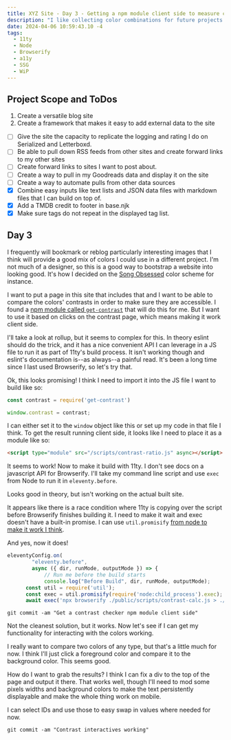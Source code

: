 ```yaml
---
title: XYZ Site - Day 3 - Getting a npm module client side to measure contrasts
description: "I like collecting color combinations for future projects but I want to make sure they are a11y AAA contrasts for accessible readability."
date: 2024-04-06 10:59:43.10 -4
tags:
  - 11ty
  - Node
  - Browserify
  - a11y
  - SSG
  - WiP
---
```


## Project Scope and ToDos

1. Create a versatile blog site
2. Create a framework that makes it easy to add external data to the site

- [ ] Give the site the capacity to replicate the logging and rating I do on Serialized and Letterboxd.
- [ ] Be able to pull down RSS feeds from other sites and create forward links to my other sites
- [ ] Create forward links to sites I want to post about.
- [ ] Create a way to pull in my Goodreads data and display it on the site
- [ ] Create a way to automate pulls from other data sources
- [x] Combine easy inputs like text lists and JSON data files with markdown files that I can build on top of.
- [x] Add a TMDB credit to footer in base.njk
- [x] Make sure tags do not repeat in the displayed tag list.

## Day 3

I frequently will bookmark or reblog particularly interesting images that I think will provide a good mix of colors I could use in a different project. I'm not much of a designer, so this is a good way to bootstrap a website into looking good. It's how I decided on the [Song Obsessed](https://songobsessed.com) color scheme for instance.

I want to put a page in this site that includes that and I want to be able to compare the colors' contrasts in order to make sure they are accessible. I found a [npm module called `get-contrast`](https://www.npmjs.com/package/get-contrast) that will do this for me. But I want to use it based on clicks on the contrast page, which means making it work client side.

I'll take a look at rollup, but it seems to complex for this. In theory eslint should do the trick, and it has a nice convenient API I can leverage in a JS file to run it as part of 11ty's build process. It isn't working though and eslint's documentation is--as always--a painful read. It's been a long time since I last used Browserify, so let's try that.

Ok, this looks promising! I think I need to import it into the JS file I want to build like so:

```javascript
const contrast = require('get-contrast')

window.contrast = contrast;
```
I can either set it to the `window` object like this or set up my code in that file I think. To get the result running client side, it looks like I need to place it as a module like so:

```html
<script type="module" src="/scripts/contrast-ratio.js" async></script>
```

It seems to work! Now to make it build with 11ty. I don't see docs on a javascript API for Browserify. I'll take my command line script and use `exec` from Node to run it in `eleventy.before`.

Looks good in theory, but isn't working on the actual built site.

It appears like there is a race condition where 11ty is copying over the script before Browserify finishes building it. I need to make it wait and exec doesn't have a built-in promise. I can use `util.promisify` [from node to make it work I think](https://stackoverflow.com/questions/30763496/how-to-promisify-nodes-child-process-exec-and-child-process-execfile-functions).

And yes, now it does!

```javascript
eleventyConfig.on(
		"eleventy.before",
		async ({ dir, runMode, outputMode }) => {
			// Run me before the build starts
			console.log("Before Build", dir, runMode, outputMode);
      const util = require('util');
      const exec = util.promisify(require('node:child_process').exec);
      await exec('npx browserify ./public/scripts/contrast-calc.js > ./public/scripts/contrast-ratio.js');
```

`git commit -am "Get a contrast checker npm module client side"`

Not the cleanest solution, but it works. Now let's see if I can get my functionality for interacting with the colors working.

I really want to compare two colors of any type, but that's a little much for now. I think I'll just click a foreground color and compare it to the background color. This seems good.

How do I want to grab the results? I think I can fix a div to the top of the page and output it there. That works well, though I'll need to mod some pixels widths and background colors to make the text persistently displayable and make the whole thing work on mobile.

I can select IDs and use those to easy swap in values where needed for now.

`git commit -am "Contrast interactives working"`
